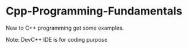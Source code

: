 # Cpp-Programming-Fundamentals
New to C++ programming get some examples.

Note:
 DevC++ IDE is for coding purpose
